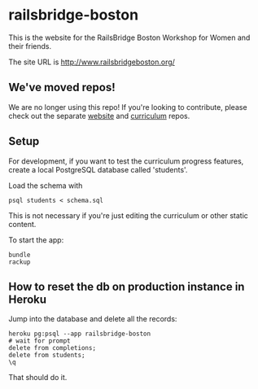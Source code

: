 # railsbridge-boston


This is the website for the RailsBridge Boston Workshop for Women and their
friends.

The site URL is <http://www.railsbridgeboston.org/>

## We've moved repos!

We are no longer using this repo! If you're looking to contribute, please check out the separate [website](https://github.com/railsbridge-boston/railsbridgeboston_dot_org) and [curriculum](https://github.com/railsbridge-boston/docs) repos.


## Setup

For development, if you want to test the curriculum progress features,
create a local PostgreSQL database called 'students'.

Load the schema with

    psql students < schema.sql

This is not necessary if you're just editing the curriculum or other
static content.

To start the app:

    bundle 
    rackup


## How to reset the db on production instance in Heroku

Jump into the database and delete all the records:

    heroku pg:psql --app railsbridge-boston
    # wait for prompt
    delete from completions;
    delete from students;
    \q 

That should do it.


